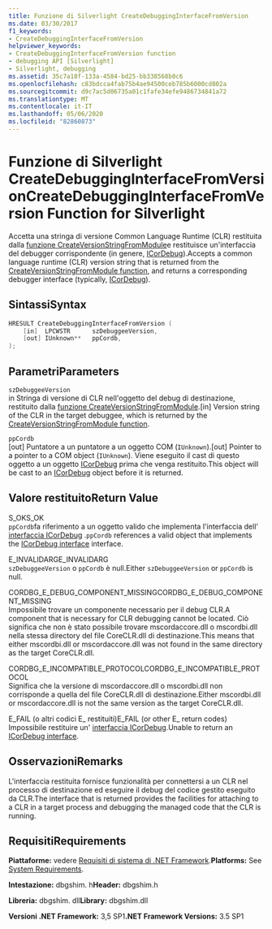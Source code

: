 ```yaml
---
title: Funzione di Silverlight CreateDebuggingInterfaceFromVersion
ms.date: 03/30/2017
f1_keywords:
- CreateDebuggingInterfaceFromVersion
helpviewer_keywords:
- CreateDebuggingInterfaceFromVersion function
- debugging API [Silverlight]
- Silverlight, debugging
ms.assetid: 35c7a18f-133a-4584-bd25-bb338568b0c6
ms.openlocfilehash: c83bdcca4fab75b4ae94500ceb785b6000cd802a
ms.sourcegitcommit: d9c7ac5d06735a01c1fafe34efe9486734841a72
ms.translationtype: MT
ms.contentlocale: it-IT
ms.lasthandoff: 05/06/2020
ms.locfileid: "82860873"
---
```

# <a name="createdebugginginterfacefromversion-function-for-silverlight"></a><span data-ttu-id="757a2-102">Funzione di Silverlight CreateDebuggingInterfaceFromVersion</span><span class="sxs-lookup"><span data-stu-id="757a2-102">CreateDebuggingInterfaceFromVersion Function for Silverlight</span></span>
<span data-ttu-id="757a2-103">Accetta una stringa di versione Common Language Runtime (CLR) restituita dalla [funzione CreateVersionStringFromModule](createversionstringfrommodule-function.md)e restituisce un'interfaccia del debugger corrispondente (in genere, [ICorDebug](icordebug-interface.md)).</span><span class="sxs-lookup"><span data-stu-id="757a2-103">Accepts a common language runtime (CLR) version string that is returned from the [CreateVersionStringFromModule function](createversionstringfrommodule-function.md), and returns a corresponding debugger interface (typically, [ICorDebug](icordebug-interface.md)).</span></span>  
  
## <a name="syntax"></a><span data-ttu-id="757a2-104">Sintassi</span><span class="sxs-lookup"><span data-stu-id="757a2-104">Syntax</span></span>  
  
```cpp  
HRESULT CreateDebuggingInterfaceFromVersion (  
    [in]  LPCWSTR      szDebuggeeVersion,  
    [out] IUnknown**   ppCordb,  
);  
```  
  
## <a name="parameters"></a><span data-ttu-id="757a2-105">Parametri</span><span class="sxs-lookup"><span data-stu-id="757a2-105">Parameters</span></span>  
 `szDebuggeeVersion`  
 <span data-ttu-id="757a2-106">in Stringa di versione di CLR nell'oggetto del debug di destinazione, restituito dalla [funzione CreateVersionStringFromModule](createversionstringfrommodule-function.md).</span><span class="sxs-lookup"><span data-stu-id="757a2-106">[in] Version string of the CLR in the target debuggee, which is returned by the [CreateVersionStringFromModule function](createversionstringfrommodule-function.md).</span></span>  
  
 `ppCordb`  
 <span data-ttu-id="757a2-107">[out] Puntatore a un puntatore a un oggetto COM (`IUnknown`).</span><span class="sxs-lookup"><span data-stu-id="757a2-107">[out] Pointer to a pointer to a COM object (`IUnknown`).</span></span> <span data-ttu-id="757a2-108">Viene eseguito il cast di questo oggetto a un oggetto [ICorDebug](icordebug-interface.md) prima che venga restituito.</span><span class="sxs-lookup"><span data-stu-id="757a2-108">This object will be cast to an [ICorDebug](icordebug-interface.md) object before it is returned.</span></span>  
  
## <a name="return-value"></a><span data-ttu-id="757a2-109">Valore restituito</span><span class="sxs-lookup"><span data-stu-id="757a2-109">Return Value</span></span>  
 <span data-ttu-id="757a2-110">S_OK</span><span class="sxs-lookup"><span data-stu-id="757a2-110">S_OK</span></span>  
 <span data-ttu-id="757a2-111">`ppCordb`fa riferimento a un oggetto valido che implementa l'interfaccia dell' [interfaccia ICorDebug](icordebug-interface.md) .</span><span class="sxs-lookup"><span data-stu-id="757a2-111">`ppCordb` references a valid object that implements the [ICorDebug interface](icordebug-interface.md) interface.</span></span>  
  
 <span data-ttu-id="757a2-112">E_INVALIDARG</span><span class="sxs-lookup"><span data-stu-id="757a2-112">E_INVALIDARG</span></span>  
 <span data-ttu-id="757a2-113">`szDebuggeeVersion` o `ppCordb` è null.</span><span class="sxs-lookup"><span data-stu-id="757a2-113">Either `szDebuggeeVersion` or `ppCordb` is null.</span></span>  
  
 <span data-ttu-id="757a2-114">CORDBG_E_DEBUG_COMPONENT_MISSING</span><span class="sxs-lookup"><span data-stu-id="757a2-114">CORDBG_E_DEBUG_COMPONENT_MISSING</span></span>  
 <span data-ttu-id="757a2-115">Impossibile trovare un componente necessario per il debug CLR.</span><span class="sxs-lookup"><span data-stu-id="757a2-115">A component that is necessary for CLR debugging cannot be located.</span></span> <span data-ttu-id="757a2-116">Ciò significa che non è stato possibile trovare mscordaccore.dll o mscordbi.dll nella stessa directory del file CoreCLR.dll di destinazione.</span><span class="sxs-lookup"><span data-stu-id="757a2-116">This means that either mscordbi.dll or mscordaccore.dll was not found in the same directory as the target CoreCLR.dll.</span></span>  
  
 <span data-ttu-id="757a2-117">CORDBG_E_INCOMPATIBLE_PROTOCOL</span><span class="sxs-lookup"><span data-stu-id="757a2-117">CORDBG_E_INCOMPATIBLE_PROTOCOL</span></span>  
 <span data-ttu-id="757a2-118">Significa che la versione di mscordaccore.dll o mscordbi.dll non corrisponde a quella del file CoreCLR.dll di destinazione.</span><span class="sxs-lookup"><span data-stu-id="757a2-118">Either mscordbi.dll or mscordaccore.dll is not the same version as the target CoreCLR.dll.</span></span>  
  
 <span data-ttu-id="757a2-119">E_FAIL (o altri codici E_ restituiti)</span><span class="sxs-lookup"><span data-stu-id="757a2-119">E_FAIL (or other E_ return codes)</span></span>  
 <span data-ttu-id="757a2-120">Impossibile restituire un' [interfaccia ICorDebug](icordebug-interface.md).</span><span class="sxs-lookup"><span data-stu-id="757a2-120">Unable to return an [ICorDebug interface](icordebug-interface.md).</span></span>  
  
## <a name="remarks"></a><span data-ttu-id="757a2-121">Osservazioni</span><span class="sxs-lookup"><span data-stu-id="757a2-121">Remarks</span></span>  
 <span data-ttu-id="757a2-122">L'interfaccia restituita fornisce funzionalità per connettersi a un CLR nel processo di destinazione ed eseguire il debug del codice gestito eseguito da CLR.</span><span class="sxs-lookup"><span data-stu-id="757a2-122">The interface that is returned provides the facilities for attaching to a CLR in a target process and debugging the managed code that the CLR is running.</span></span>  
  
## <a name="requirements"></a><span data-ttu-id="757a2-123">Requisiti</span><span class="sxs-lookup"><span data-stu-id="757a2-123">Requirements</span></span>  
 <span data-ttu-id="757a2-124">**Piattaforme:** vedere [Requisiti di sistema di .NET Framework](../../get-started/system-requirements.md).</span><span class="sxs-lookup"><span data-stu-id="757a2-124">**Platforms:** See [System Requirements](../../get-started/system-requirements.md).</span></span>  
  
 <span data-ttu-id="757a2-125">**Intestazione:** dbgshim. h</span><span class="sxs-lookup"><span data-stu-id="757a2-125">**Header:** dbgshim.h</span></span>  
  
 <span data-ttu-id="757a2-126">**Libreria:** dbgshim. dll</span><span class="sxs-lookup"><span data-stu-id="757a2-126">**Library:** dbgshim.dll</span></span>  
  
 <span data-ttu-id="757a2-127">**Versioni .NET Framework:** 3,5 SP1</span><span class="sxs-lookup"><span data-stu-id="757a2-127">**.NET Framework Versions:** 3.5 SP1</span></span>
